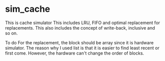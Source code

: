 # sim_cache

This is cache simulator
This includes LRU, FIFO and optimal replacement for replacements.
This also includes the concept of write-back, inclusive and so on.


To do
For the replacement, the block should be array since it is hardware simulator.
The reason why I used list is that it is easier to find least recent or first come. However, the hardware can't change the order of blocks.

